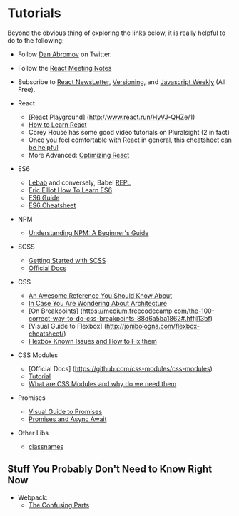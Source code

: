 # Tutorials

Beyond the obvious thing of exploring the links below, it is really helpful to do to the following:
+ Follow [Dan Abromov](https://twitter.com/dan_abramov?ref_src=twsrc%5Egoogle%7Ctwcamp%5Eserp%7Ctwgr%5Eauthor) on Twitter.
+ Follow the [React Meeting Notes](https://github.com/reactjs/core-notes)
+ Subscribe to [React NewsLetter](http://reactjsnewsletter.com/), [Versioning](http://www.newsletterstash.com/newsletter/versioning), and [Javascript Weekly](http://javascriptweekly.com/) (All Free).

+ React
    + [React Playground] (http://www.react.run/HyVJ-QHZe/1)
    + [How to Learn React](http://bkd705.com/how-to-learn-react/)
    + Corey House has some good video tutorials on Pluralsight (2 in fact)
    + Once you feel comfortable with React in general, [this cheatsheet can be helpful](http://reactcheatsheet.com/)
    + More Advanced: [Optimizing React](https://medium.com/@alexandereardon/performance-optimisations-for-react-applications-b453c597b191#.gl0vmwozp)

+ ES6
    + [Lebab](http://lebab.io/try-it) and conversely, Babel [REPL](http://babeljs.io/repl/)
    + [Eric Elliot How To Learn ES6](https://medium.com/javascript-scene/how-to-learn-es6-47d9a1ac2620#.5l5sjzhwk)
    + [ES6 Guide](https://mrzepinski.gitbooks.io/es6-guide/content/)
    + [ES6 Cheatsheet](https://github.com/DrkSephy/es6-cheatsheet)
+ NPM
    + [Understanding NPM: A Beginner's Guide](https://www.sitepoint.com/beginners-guide-node-package-manager/)
+ SCSS
    + [Getting Started with SCSS](https://scotch.io/tutorials/getting-started-with-sass)
    + [Official Docs](http://sass-lang.com/guide)
+ CSS
    + [An Awesome Reference You Should Know About](http://cssreference.io/)
    + [In Case You Are Wondering About Architecture](https://www.ckl.io/blog/css-architecture-first-steps/)
    + [On Breakpoints] (https://medium.freecodecamp.com/the-100-correct-way-to-do-css-breakpoints-88d6a5ba1862#.hffjl13bf)
    + [Visual Guide to Flexbox] (http://jonibologna.com/flexbox-cheatsheet/)
    + [Flexbox Known Issues and How to Fix them](https://github.com/philipwalton/flexbugs#1-minimum-content-sizing-of-flex-items-not-honored)
+ CSS Modules
    + [Official Docs] (https://github.com/css-modules/css-modules)
    + [Tutorial](https://glenmaddern.com/articles/css-modules)
    + [What are CSS Modules and why do we need them](https://css-tricks.com/css-modules-part-1-need/)
+ Promises
    + [Visual Guide to Promises](http://bevacqua.github.io/promisees/)
    + [Promises and Async Await](https://medium.com/@bluepnume/learn-about-promises-before-you-start-using-async-await-eb148164a9c8#.8oesasp5o)
+ Other Libs
    + [classnames](https://github.com/JedWatson/classnames)

## Stuff You Probably Don't Need to Know Right Now
+ Webpack:
    + [The Confusing Parts](https://medium.com/@rajaraodv/webpack-the-confusing-parts-58712f8fcad9#.qoubedxij)